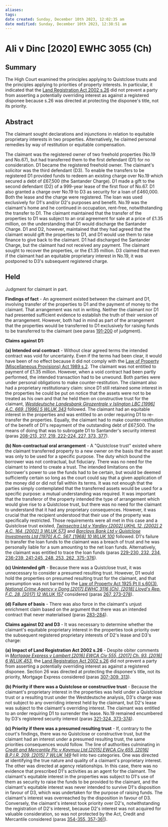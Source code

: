 ```yaml
---
aliases: 
tags: 
date created: Sunday, December 10th 2023, 12:02:35 am
date modified: Sunday, December 10th 2023, 12:38:51 am
---
```


# Ali v Dinc [2020] EWHC 3055 (Ch)

## Summary

The High Court examined the principles applying to Quistclose trusts and the principles applying to priorities of property interests. In particular, it indicated that the [Land Registration Act 2002 s.26](https://uk.westlaw.com/Document/I70F3AD80E45211DA8D70A0E70A78ED65/View/FullText.html?originationContext=document&transitionType=DocumentItem&ppcid=4d2f17422c9c488597f9ffe4c82528df&contextData=(sc.Default)) did not prevent a party from asserting a potentially overriding interest as against a registered disponee because s.26 was directed at protecting the disponee's title, not its priority.

## Abstract

The claimant sought declarations and injunctions in relation to equitable proprietary interests in two properties. Alternatively, he claimed personal remedies by way of restitution or equitable compensation.

The claimant was the registered owner of two freehold properties (No.19 and No.67), but had transferred them to the first defendant (D1) for no consideration. D1 became the registered freehold owner. The claimant's solicitor was the third defendant (D3). To enable the transfers to be registered D1 provided funds to redeem an existing charge over No.19 which secured a debt of £67,500 (the Santander Charge). D1 made a gift to the second defendant (D2) of a 999-year lease of the first floor of No.67. D1 also granted a charge over No.19 to D3 as security for a loan of £460,000. Both the lease and the charge were registered. The loan was used exclusively for D1's and/or D2's purposes and benefit. No.19 was the claimant's home and he continued in occupation, rent-free, notwithstanding the transfer to D1. The claimant maintained that the transfer of the properties to D1 was subject to an oral agreement for sale at a price of £1.35 million, on the understanding that D1 would discharge the Santander Charge. D1 and D2, however, maintained that they had agreed that the claimant would gift the properties to D1, and D1 would use them to raise finance to give back to the claimant. D1 had discharged the Santander Charge, but the claimant had not received any payment. The claimant sought to recover the properties, or the £1.35 million. D3 claimed that even if the claimant had an equitable proprietary interest in No.19, it was postponed to D3's subsequent registered charge.

## Held

Judgment for claimant in part.

**Findings of fact** - An agreement existed between the claimant and D1, involving transfer of the properties to D1 and the payment of money to the claimant. That arrangement was not in writing. Neither the claimant nor D1 had presented sufficient evidence to establish the truth of their version of the arrangement. However, both had in mind as part of the arrangement that the properties would be transferred to D1 exclusively for raising funds to be transferred to the claimant (see paras [191-200](javascript:void(0); "View judgment paragraphs") of judgment).

**Claims against D1:**

**(a) Intended oral contract** - Without clear agreed terms the intended contract was void for uncertainty. Even if the terms had been clear, it would have been of no effect because it did not comply with the [Law of Property (Miscellaneous Provisions) Act 1989 s.2](https://uk.westlaw.com/Document/IA99A6900E44B11DA8D70A0E70A78ED65/View/FullText.html?originationContext=document&transitionType=DocumentItem&ppcid=4d2f17422c9c488597f9ffe4c82528df&contextData=(sc.Default)). The claimant was not entitled to payment of £1.35 million. However, when a void contract had been partly performed, the intended transaction had to be unwound. Both parties were under personal obligations to make counter-restitution. The claimant also had a proprietary restitutionary claim: since D1 still retained some interest in the properties he could be put on notice that the assets were not to be treated as his own and that he held them on constructive trust for the claimant, _[Westdeutsche Landesbank Girozentrale v Islington LBC [1996] A.C. 669, [1996] 5 WLUK 343](https://uk.westlaw.com/Document/IF83E7B00E42811DA8FC2A0F0355337E9/View/FullText.html?originationContext=document&transitionType=DocumentItem&ppcid=4d2f17422c9c488597f9ffe4c82528df&contextData=(sc.Default))_ followed. The claimant had an equitable interest in the properties and was entitled to an order requiring D1 to re-transfer the properties. Equally, the claimant had to make counter-restitution of the benefit of D1's repayment of the outstanding debt of £67,500. The means of doing that was to subrogate D1 to Santander's security interest (paras [208-213, 217, 219, 222-224, 227, 373, 377](javascript:void(0); "View judgment paragraphs")).

**(b) Non-contractual oral arrangement** - A "Quistclose trust" existed where the claimant transferred property to a new owner on the basis that the asset was only to be used for a specific purpose. The duty which bound the borrower was not contractual, but fiduciary. There was no need for the claimant to intend to create a trust. The intended limitations on the borrower's power to use the funds had to be certain, but would be deemed sufficiently certain so long as the court could say that a given application of the money did or did not fall within its terms. It was not enough that the parties simply contemplated that the transferred assets would be used for a specific purpose: a mutual understanding was required. It was important that the transferor of the property intended the type of arrangement which would give rise to a Quistclose trust, but there was no need for the claimant to understand that it had any proprietary consequences. However, it was crucial that the recipient understood that their use of the property was specifically restricted. Those requirements were all met in this case and a Quistclose trust existed, _[Twinsectra Ltd v Yardley [2002] UKHL 12, [2002] 2 A.C. 164, [2002] 3 WLUK 573](https://uk.westlaw.com/Document/IDF41FF00E42811DA8FC2A0F0355337E9/View/FullText.html?originationContext=document&transitionType=DocumentItem&ppcid=4d2f17422c9c488597f9ffe4c82528df&contextData=(sc.Default))_ and _[Barclays Bank Ltd v Quistclose Investments Ltd [1970] A.C. 567, [1968] 10 WLUK 100](https://uk.westlaw.com/Document/I6F3B36A0E42711DA8FC2A0F0355337E9/View/FullText.html?originationContext=document&transitionType=DocumentItem&ppcid=4d2f17422c9c488597f9ffe4c82528df&contextData=(sc.Default))_ followed. D1's failure to transfer the loan funds to the claimant was a breach of trust and he was personally liable for a sum amounting to the net loan funds. Alternatively, the claimant was entitled to trace the loan funds (paras [229-230, 232, 234, 236-239, 241-245, 248, 253, 262, 375-376](javascript:void(0); "View judgment paragraphs")).

**(c) Unintended gift** - Because there was a Quistclose trust, it was unnecessary to consider a presumed resulting trust. However, D1 would hold the properties on presumed resulting trust for the claimant, and that presumption was not barred by the [Law of Property Act 1925 Pt II s.60(3)](https://uk.westlaw.com/Document/I38DFCBE1E44811DA8D70A0E70A78ED65/View/FullText.html?originationContext=document&transitionType=DocumentItem&ppcid=4d2f17422c9c488597f9ffe4c82528df&contextData=(sc.Default)), _[National Crime Agency v Dong [2017] EWHC 3116 (Ch), [2018] Lloyd's Rep. F.C. 28, [2017] 12 WLUK 157](https://uk.westlaw.com/Document/ID7B7F8E0DB5911E7B9E38E125CA5DFD6/View/FullText.html?originationContext=document&transitionType=DocumentItem&ppcid=4d2f17422c9c488597f9ffe4c82528df&contextData=(sc.Default))_ considered (paras [267, 273-278](javascript:void(0); "View judgment paragraphs")).

**(d) Failure of basis** - There was also force in the claimant's unjust enrichment claim based on the argument that there was an intended contract that never materialised (paras [283-284](javascript:void(0); "View judgment paragraphs")).

**Claims against D2 and D3** - It was necessary to determine whether the claimant's equitable proprietary interest in the properties took priority over the subsequent registered proprietary interests of D2's lease and D3's charge:

**(a) Impact of Land Registration Act 2002 s.26** - Despite obiter comments in _[Mortgage Express v Lambert [2016] EWCA Civ 555, [2017] Ch. 93, [2016] 6 WLUK 453](https://uk.westlaw.com/Document/I9F4A0010349411E69DCCFBF3B27DFCEA/View/FullText.html?originationContext=document&transitionType=DocumentItem&ppcid=4d2f17422c9c488597f9ffe4c82528df&contextData=(sc.Default))_, the [Land Registration Act 2002 s.26](https://uk.westlaw.com/Document/I70F3AD80E45211DA8D70A0E70A78ED65/View/FullText.html?originationContext=document&transitionType=DocumentItem&ppcid=4d2f17422c9c488597f9ffe4c82528df&contextData=(sc.Default)) did not prevent a party from asserting a potentially overriding interest as against a registered disponee. Section 26 was directed at protecting the disponee's title, not its priority, Mortgage Express considered (paras [307-309, 313](javascript:void(0); "View judgment paragraphs")).

**(b) Priority if there was a Quistclose or constructive trust** - Because the claimant's proprietary interest in the properties was held under a Quistclose trust or a resulting trust under the Westdeutsche analysis, D3's charge was not subject to any overriding interest held by the claimant, but D2's lease was subject to the claimant's overriding interest. The claimant was entitled to an order requiring D1 to surrender the lease. No.19 remained encumbered by D3's registered security interest (paras [321-324, 373-374](javascript:void(0); "View judgment paragraphs")).

**(c) Priority if there was a presumed resulting trust** - If, contrary to the court's findings, there was no Quistclose or constructive trust, but the claimant had an interest under a presumed resulting trust, the same priorities consequences would follow. The line of authorities culminating in _[Credit and Mercantile Plc v Kaymuu Ltd [2015] EWCA Civ 655, [2016] B.P.I.R. 209, [2015] 7 WLUK 149](https://uk.westlaw.com/Document/I260F9D8023F711E5B311917A1E93A9CA/View/FullText.html?originationContext=document&transitionType=DocumentItem&ppcid=4d2f17422c9c488597f9ffe4c82528df&contextData=(sc.Default))_ fell into two categories. One was directed at identifying the true nature and quality of a claimant's proprietary interest. The other was directed at agency relationships. In this case, there was no evidence that prescribed D1's activities as an agent for the claimant. The claimant's equitable interest in the properties was subject to D1's use of them as security to raise the funds to be provided to the claimant, and the claimant's equitable interest was never intended to survive D1's disposition in favour of D3, which was undertaken for the purpose of raising funds. The claimant's interest was overreached by the disposition in favour of D3. Conversely, the claimant's interest took priority over D2's, notwithstanding the registration of D2's interest, because D2's interest was not acquired for valuable consideration, so was not protected by the Act, Credit and Mercantile considered (paras [354-355, 357-361](javascript:void(0); "View judgment paragraphs")).
